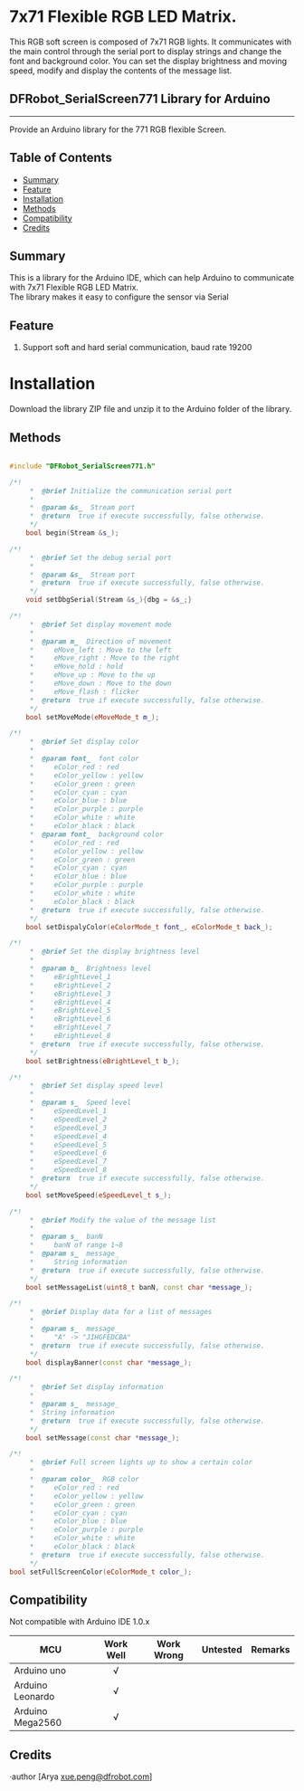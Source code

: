 # 7x71 Flexible RGB LED Matrix.

This RGB soft screen is composed of 7x71 RGB lights. It communicates with the main control through the serial port to display strings and change the font and background color.
You can set the display brightness and moving speed, modify and display the contents of the message list.

## DFRobot_SerialScreen771 Library for Arduino
---------------------------------------------------------
Provide an Arduino library for the 771 RGB flexible Screen.

## Table of Contents

* [Summary](#summary)
* [Feature](#feature)
* [Installation](#installation)
* [Methods](#methods)
* [Compatibility](#compatibility)
* [Credits](#credits)
<snippet>
<content>

## Summary
This is a library for the Arduino IDE, which can help Arduino to communicate with 7x71 Flexible RGB LED Matrix.<br>
The library makes it easy to configure the sensor via Serial<br>

## Feature
1. Support soft and hard serial communication, baud rate 19200

# Installation

Download the library ZIP file and unzip it to the Arduino folder of the library.<br>

## Methods

```C++

#include "DFRobot_SerialScreen771.h"

/*!
     *  @brief Initialize the communication serial port
     *
     *  @param &s_  Stream port
     *  @return  true if execute successfully, false otherwise.
     */
    bool begin(Stream &s_);

/*!
     *  @brief Set the debug serial port
     *
     *  @param &s_  Stream port
     *  @return  true if execute successfully, false otherwise.
     */
    void setDbgSerial(Stream &s_){dbg = &s_;}

/*!
     *  @brief Set display movement mode
     *
     *  @param m_  Direction of movement
     *     eMove_left : Move to the left
     *     eMove_right : Move to the right
     *     eMove_hold : hold
     *     eMove_up : Move to the up
     *     eMove_down : Move to the down
     *     eMove_flash : flicker
     *  @return  true if execute successfully, false otherwise.
     */
    bool setMoveMode(eMoveMode_t m_);

/*!
     *  @brief Set display color
     *
     *  @param font_  font color
     *     eColor_red : red
     *     eColor_yellow : yellow
     *     eColor_green : green
     *     eColor_cyan : cyan
     *     eColor_blue : blue
     *     eColor_purple : purple
     *     eColor_white : white
     *     eColor_black : black
     *  @param font_  background color
     *     eColor_red : red
     *     eColor_yellow : yellow
     *     eColor_green : green
     *     eColor_cyan : cyan
     *     eColor_blue : blue
     *     eColor_purple : purple
     *     eColor_white : white
     *     eColor_black : black
     *  @return  true if execute successfully, false otherwise.
     */
    bool setDispalyColor(eColorMode_t font_, eColorMode_t back_);

/*!
     *  @brief Set the display brightness level
     *
     *  @param b_  Brightness level
     *     eBrightLevel_1 
     *     eBrightLevel_2
     *     eBrightLevel_3 
     *     eBrightLevel_4 
     *     eBrightLevel_5
     *     eBrightLevel_6
     *     eBrightLevel_7 
     *     eBrightLevel_8 
     *  @return  true if execute successfully, false otherwise.
     */
    bool setBrightness(eBrightLevel_t b_);

/*!
     *  @brief Set display speed level
     *
     *  @param s_  Speed level
     *     eSpeedLevel_1 
     *     eSpeedLevel_2
     *     eSpeedLevel_3 
     *     eSpeedLevel_4 
     *     eSpeedLevel_5
     *     eSpeedLevel_6
     *     eSpeedLevel_7 
     *     eSpeedLevel_8 
     *  @return  true if execute successfully, false otherwise.
     */
    bool setMoveSpeed(eSpeedLevel_t s_);

/*!
     *  @brief Modify the value of the message list
     *
     *  @param s_  banN
     *     banN of range 1~8
     *  @param s_  message_
     *     String information
     *  @return  true if execute successfully, false otherwise.
     */
    bool setMessageList(uint8_t banN, const char *message_);

/*!
     *  @brief Display data for a list of messages
     *
     *  @param s_  message_
     *     "A" -> "JIHGFEDCBA"
     *  @return  true if execute successfully, false otherwise.
     */
    bool displayBanner(const char *message_);

/*!
     *  @brief Set display information
     *  
     *  @param s_  message_
     *  String information
     *  @return  true if execute successfully, false otherwise.
     */
    bool setMessage(const char *message_);

/*!
     *  @brief Full screen lights up to show a certain color
     *
     *  @param color_  RGB color
     *     eColor_red : red
     *     eColor_yellow : yellow
     *     eColor_green : green
     *     eColor_cyan : cyan
     *     eColor_blue : blue
     *     eColor_purple : purple
     *     eColor_white : white
     *     eColor_black : black
     *  @return  true if execute successfully, false otherwise.
     */
bool setFullScreenColor(eColorMode_t color_);
```

## Compatibility
Not compatible with Arduino IDE 1.0.x


MCU                | Work Well | Work Wrong | Untested  | Remarks
------------------ | :----------: | :----------: | :---------: | -----
Arduino uno |       √      |             |            | 
Arduino Leonardo |       √      |             |            | 
Arduino Mega2560  |       √      |             |            | 

## Credits

·author [Arya xue.peng@dfrobot.com]
